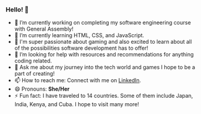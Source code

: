 ### Hello! 👾

<!--
**alissonkhr/alissonkhr** is a ✨ _special_ ✨ repository because its `README.md` (this file) appears on your GitHub profile.

Here are some ideas to get you started:
-->

- 🔭 I’m currently working on completing my software engineering course with General Assembly! 
- 🌱 I’m currently learning HTML, CSS, and JavaScript.
- 👯 I'm super passionate about gaming and also excited to learn about all of the possibilities software development has to offer!
- 🤔 I’m looking for help with resources and recommendations for anything coding related.
- 💬 Ask me about my journey into the tech world and games I hope to be a part of creating!
- 📫 How to reach me: Connect with me on [LinkedIn](https://www.linkedin.com/in/alissonricardo888/).
- 😄 Pronouns: **She/Her**
- ⚡ Fun fact: I have traveled to 14 countries. Some of them include Japan, India, Kenya, and Cuba. I hope to visit many more!
